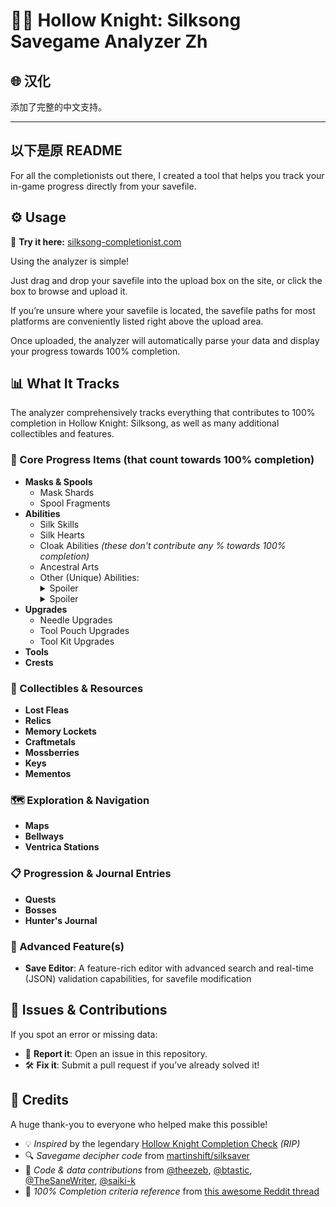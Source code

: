 # 🧵🎵 Hollow Knight: Silksong Savegame Analyzer Zh

## 🌐 汉化

添加了完整的中文支持。

---

## 以下是原 README

For all the completionists out there, I created a tool that helps you track your in-game progress directly from your savefile.


## ⚙️ Usage

🔗 **Try it here:** [silksong-completionist.com](https://silksong-completionist.com/)

Using the analyzer is simple!

Just drag and drop your savefile into the upload box on the site, or click the box to browse and upload it.

If you’re unsure where your savefile is located, the savefile paths for most platforms are conveniently listed right above the upload area.

Once uploaded, the analyzer will automatically parse your data and display your progress towards 100% completion.


## 📊 What It Tracks

The analyzer comprehensively tracks everything that contributes to 100% completion in Hollow Knight: Silksong, as well as many additional collectibles and features.

### 🧩 Core Progress Items (that count towards **100% completion**)
- **Masks & Spools**
  - Mask Shards
  - Spool Fragments
- **Abilities**
  - Silk Skills
  - Silk Hearts
  - Cloak Abilities *(these don't contribute any % towards 100% completion)*
  - Ancestral Arts
  - Other (Unique) Abilities: <details><summary>Spoiler</summary>Sylphsong</details><details><summary>Spoiler</summary>Everbloom</details>
- **Upgrades**
  - Needle Upgrades
  - Tool Pouch Upgrades
  - Tool Kit Upgrades
- **Tools**
- **Crests**

### 💎 Collectibles & Resources
- **Lost Fleas**
- **Relics**
- **Memory Lockets**
- **Craftmetals**
- **Mossberries**
- **Keys**
- **Mementos**

### 🗺️ Exploration & Navigation
- **Maps**
- **Bellways**
- **Ventrica Stations**

### 📋 Progression & Journal Entries
- **Quests**
- **Bosses**
- **Hunter's Journal**

### 🔧 Advanced Feature(s)
- **Save Editor**: A feature-rich editor with advanced search and real-time (JSON) validation capabilities, for savefile modification


## 🐞 Issues & Contributions

If you spot an error or missing data:

- 🐛 **Report it**: Open an issue in this repository.
- 🛠️ **Fix it**: Submit a pull request if you’ve already solved it!


## 💖 Credits

A huge thank-you to everyone who helped make this possible!

- 💡 *Inspired* by the legendary [Hollow Knight Completion Check](https://reznormichael.github.io/hollow-knight-completion-check/) *(RIP)*  
- 🔍 *Savegame decipher code* from [martinshift/silksaver](https://martinshift.github.io/silksaver/)  
- 🧠 *Code & data contributions* from [@theezeb](https://github.com/theezeb), [@btastic](https://github.com/btastic), [@TheSaneWriter](https://github.com/TheSaneWriter), [@saiki-k](https://github.com/saiki-k)  
- 📜 *100% Completion criteria reference* from [this awesome Reddit thread](https://www.reddit.com/r/Silksong/comments/1ng54do/list_of_requirements_to_get_100_completion/)


